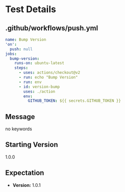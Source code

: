 # Test Details
## .github/workflows/push.yml
```YAML
name: Bump Version
'on':
  push: null
jobs:
  bump-version:
    runs-on: ubuntu-latest
    steps:
      - uses: actions/checkout@v2
      - run: echo "Bump Version"
      - run: env
      - id: version-bump
        uses: ./action
        env:
          GITHUB_TOKEN: ${{ secrets.GITHUB_TOKEN }}

```
## Message
no keywords
## Starting Version
1.0.0
## Expectation
- **Version:** 1.0.1